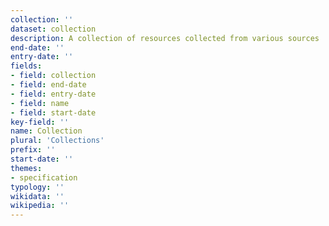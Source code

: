 ```yaml
---
collection: ''
dataset: collection
description: A collection of resources collected from various sources
end-date: ''
entry-date: ''
fields:
- field: collection
- field: end-date
- field: entry-date
- field: name
- field: start-date
key-field: ''
name: Collection
plural: 'Collections'
prefix: ''
start-date: ''
themes:
- specification
typology: ''
wikidata: ''
wikipedia: ''
---
```


